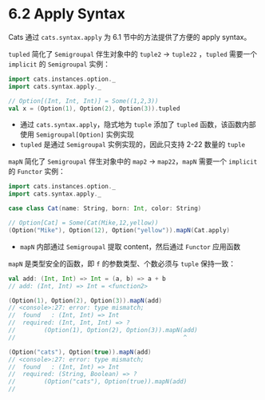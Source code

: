 # 6.2 Apply Syntax

Cats 通过 `cats.syntax.apply` 为 6.1 节中的方法提供了方便的 apply syntax。

`tupled` 简化了 `Semigroupal` 伴生对象中的 `tuple2` -> `tuple22` ，`tupled` 需要一个 `implicit` 的 `Semigroupal` 实例：

```Scala
import cats.instances.option._
import cats.syntax.apply._

// Option[(Int, Int, Int)] = Some((1,2,3))
val x = (Option(1), Option(2), Option(3)).tupled
```
* 通过 `cats.syntax.apply`，隐式地为 `tuple` 添加了 `tupled` 函数，该函数内部使用 `Semigroupal[Option]` 实例实现
* `tupled` 是通过 `Semigroupal` 实例实现的，因此只支持 2-22 数量的 `tuple`

`mapN` 简化了 `Semigroupal` 伴生对象中的 `map2` -> `map22`，`mapN` 需要一个 `implicit` 的 `Functor` 实例：

```Scala
import cats.instances.option._
import cats.syntax.apply._

case class Cat(name: String, born: Int, color: String)

// Option[Cat] = Some(Cat(Mike,12,yellow))
(Option("Mike"), Option(12), Option("yellow")).mapN(Cat.apply)
```
* `mapN` 内部通过 `Semigroupal` 提取 content，然后通过 `Functor` 应用函数

`mapN` 是类型安全的函数，即 `f` 的参数类型、个数必须与 `tuple` 保持一致：

```Scala
val add: (Int, Int) => Int = (a, b) => a + b
// add: (Int, Int) => Int = <function2>

(Option(1), Option(2), Option(3)).mapN(add)
// <console>:27: error: type mismatch;
//  found   : (Int, Int) => Int
//  required: (Int, Int, Int) => ?
//        (Option(1), Option(2), Option(3)).mapN(add)
//                                               ^

(Option("cats"), Option(true)).mapN(add)
// <console>:27: error: type mismatch;
//  found   : (Int, Int) => Int
//  required: (String, Boolean) => ?
//        (Option("cats"), Option(true)).mapN(add)
//  
``` 
